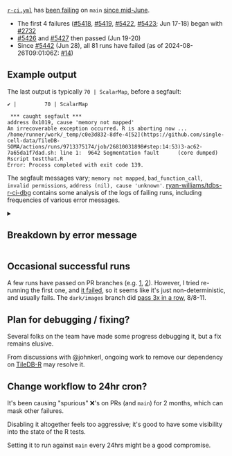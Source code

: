 [`r-ci.yml`] has [been failing][r-ci.yml main] on `main` [since mid-June][r-ci.yml main pg4].

- The first 4 failures ([#5418], [#5419], [#5422], [#5423]; Jun 17-18) began with [#2732]
- [#5426] and [#5427] then passed (Jun 19-20)
- Since [#5442] (Jun 28), all 81 runs have failed (as of 2024-08-26T09:01:06Z: [#14](https://github.com/ryan-williams/tdbs-r-ci-dbg/actions/runs/10556837816))


## Example output
The last output is typically `70 | ScalarMap`, before a segfault:

```
✔ |         70 | ScalarMap                                                      

 *** caught segfault ***
address 0x1019, cause 'memory not mapped'
An irrecoverable exception occurred. R is aborting now ...
/home/runner/work/_temp/c0e3d832-8dfe-4[52](https://github.com/single-cell-data/TileDB-SOMA/actions/runs/9713375174/job/26810031898#step:14:53)3-ac62-7a65da1f7dad.sh: line 1:  9642 Segmentation fault      (core dumped) Rscript testthat.R
Error: Process completed with exit code 139.
```

The segfault messages vary; `memory not mapped`, `bad_function_call`, `invalid permissions`, `address (nil), cause 'unknown'`. [ryan-williams/tdbs-r-ci-dbg] contains some analysis of the logs of failing runs, including frequencies of various error messages.

<!-- summary -->
<details>
<summary><h2>Breakdown by error message</h2></summary>

*Updated at 2024-08-27T09:01:00Z (by [#15](https://github.com/ryan-williams/tdbs-r-ci-dbg/actions/runs/10575006930))*

### "memory not mapped"
Seen 52x, most recently [#5816](https://github.com/single-cell-data/TileDB-SOMA/actions/runs/10519498453) (at 2024-08-23T03:41):
```
 *** caught segfault ***
address <ADDRESS>, cause 'memory not mapped'
An irrecoverable exception occurred. R is aborting now ...
/home/runner/work/_temp/<UUID>.sh: line <LINE>:  <ID> Segmentation fault      (core dumped)
##[error]Process completed with exit code 139.
```

<details>
<summary>All runs</summary>

[#5419](https://github.com/single-cell-data/TileDB-SOMA/actions/runs/9569392325), [#5422](https://github.com/single-cell-data/TileDB-SOMA/actions/runs/9570984555), [#5423](https://github.com/single-cell-data/TileDB-SOMA/actions/runs/9572000964), [#5442](https://github.com/single-cell-data/TileDB-SOMA/actions/runs/9713375174), [#5444](https://github.com/single-cell-data/TileDB-SOMA/actions/runs/9715377508), [#5449](https://github.com/single-cell-data/TileDB-SOMA/actions/runs/9765104519), [#5451](https://github.com/single-cell-data/TileDB-SOMA/actions/runs/9766661484), [#5452](https://github.com/single-cell-data/TileDB-SOMA/actions/runs/9783707917), [#5464](https://github.com/single-cell-data/TileDB-SOMA/actions/runs/9814785558), [#5476](https://github.com/single-cell-data/TileDB-SOMA/actions/runs/9843704609), [#5486](https://github.com/single-cell-data/TileDB-SOMA/actions/runs/9881520849), [#5492](https://github.com/single-cell-data/TileDB-SOMA/actions/runs/9898053170), [#5512](https://github.com/single-cell-data/TileDB-SOMA/actions/runs/9943039058), [#5521](https://github.com/single-cell-data/TileDB-SOMA/actions/runs/9956624972), [#5523](https://github.com/single-cell-data/TileDB-SOMA/actions/runs/9959470218), [#5537](https://github.com/single-cell-data/TileDB-SOMA/actions/runs/10062825179), [#5538](https://github.com/single-cell-data/TileDB-SOMA/actions/runs/10064864542), [#5552](https://github.com/single-cell-data/TileDB-SOMA/actions/runs/10068043764), [#5559](https://github.com/single-cell-data/TileDB-SOMA/actions/runs/10114098472), [#5563](https://github.com/single-cell-data/TileDB-SOMA/actions/runs/10145229614), [#5571](https://github.com/single-cell-data/TileDB-SOMA/actions/runs/10154003557), [#5582](https://github.com/single-cell-data/TileDB-SOMA/actions/runs/10184466683), [#5586](https://github.com/single-cell-data/TileDB-SOMA/actions/runs/10185561956), [#5588](https://github.com/single-cell-data/TileDB-SOMA/actions/runs/10187783322), [#5602](https://github.com/single-cell-data/TileDB-SOMA/actions/runs/10220416866), [#5603](https://github.com/single-cell-data/TileDB-SOMA/actions/runs/10221334974), [#5604](https://github.com/single-cell-data/TileDB-SOMA/actions/runs/10222002953), [#5605](https://github.com/single-cell-data/TileDB-SOMA/actions/runs/10222392700), [#5618](https://github.com/single-cell-data/TileDB-SOMA/actions/runs/10256362597), [#5621](https://github.com/single-cell-data/TileDB-SOMA/actions/runs/10256549397), [#5623](https://github.com/single-cell-data/TileDB-SOMA/actions/runs/10256798425), [#5634](https://github.com/single-cell-data/TileDB-SOMA/actions/runs/10259083987), [#5635](https://github.com/single-cell-data/TileDB-SOMA/actions/runs/10266982650), [#5640](https://github.com/single-cell-data/TileDB-SOMA/actions/runs/10271470311), [#5641](https://github.com/single-cell-data/TileDB-SOMA/actions/runs/10271526049), [#5644](https://github.com/single-cell-data/TileDB-SOMA/actions/runs/10271742122), [#5646](https://github.com/single-cell-data/TileDB-SOMA/actions/runs/10273278390), [#5648](https://github.com/single-cell-data/TileDB-SOMA/actions/runs/10273437144), [#5686](https://github.com/single-cell-data/TileDB-SOMA/actions/runs/10322976724), [#5690](https://github.com/single-cell-data/TileDB-SOMA/actions/runs/10324940140), [#5693](https://github.com/single-cell-data/TileDB-SOMA/actions/runs/10325537082), [#5696](https://github.com/single-cell-data/TileDB-SOMA/actions/runs/10353181772), [#5698](https://github.com/single-cell-data/TileDB-SOMA/actions/runs/10354763678), [#5706](https://github.com/single-cell-data/TileDB-SOMA/actions/runs/10370712907), [#5711](https://github.com/single-cell-data/TileDB-SOMA/actions/runs/10377466816), [#5727](https://github.com/single-cell-data/TileDB-SOMA/actions/runs/10389017953), [#5736](https://github.com/single-cell-data/TileDB-SOMA/actions/runs/10395151073), [#5743](https://github.com/single-cell-data/TileDB-SOMA/actions/runs/10421656279), [#5784](https://github.com/single-cell-data/TileDB-SOMA/actions/runs/10456036061), [#5785](https://github.com/single-cell-data/TileDB-SOMA/actions/runs/10456041903), [#5808](https://github.com/single-cell-data/TileDB-SOMA/actions/runs/10510490374), [#5816](https://github.com/single-cell-data/TileDB-SOMA/actions/runs/10519498453)
</details>

### "bad_function_call"
Seen 12x, most recently [#5820](https://github.com/single-cell-data/TileDB-SOMA/actions/runs/10528783730) (at 2024-08-23T16:04):
```
terminate called after throwing an instance of 'std::bad_function_call'
  what():  bad_function_call
/home/runner/work/_temp/<UUID>.sh: line <LINE>:  <ID> Aborted                 (core dumped)
##[error]Process completed with exit code 134.
```

<details>
<summary>All runs</summary>

[#5467](https://github.com/single-cell-data/TileDB-SOMA/actions/runs/9841072036), [#5527](https://github.com/single-cell-data/TileDB-SOMA/actions/runs/9977611518), [#5560](https://github.com/single-cell-data/TileDB-SOMA/actions/runs/10117378964), [#5615](https://github.com/single-cell-data/TileDB-SOMA/actions/runs/10255002395), [#5637](https://github.com/single-cell-data/TileDB-SOMA/actions/runs/10267534162), [#5654](https://github.com/single-cell-data/TileDB-SOMA/actions/runs/10277228833), [#5673](https://github.com/single-cell-data/TileDB-SOMA/actions/runs/10309133151), [#5707](https://github.com/single-cell-data/TileDB-SOMA/actions/runs/10371391793), [#5738](https://github.com/single-cell-data/TileDB-SOMA/actions/runs/10407106592), [#5764](https://github.com/single-cell-data/TileDB-SOMA/actions/runs/10434687662), [#5786](https://github.com/single-cell-data/TileDB-SOMA/actions/runs/10456055740), [#5820](https://github.com/single-cell-data/TileDB-SOMA/actions/runs/10528783730)
</details>

### "invalid permissions"
Seen 12x, most recently [#5790](https://github.com/single-cell-data/TileDB-SOMA/actions/runs/10472816543) (at 2024-08-20T13:45):
```
 *** caught segfault ***
address <ADDRESS>, cause 'invalid permissions'
An irrecoverable exception occurred. R is aborting now ...
/home/runner/work/_temp/<UUID>.sh: line <LINE>:  <ID> Segmentation fault      (core dumped)
##[error]Process completed with exit code 139.
```

<details>
<summary>All runs</summary>

[#5418](https://github.com/single-cell-data/TileDB-SOMA/actions/runs/9556822939), [#5459](https://github.com/single-cell-data/TileDB-SOMA/actions/runs/9797654194), [#5518](https://github.com/single-cell-data/TileDB-SOMA/actions/runs/9946090074), [#5556](https://github.com/single-cell-data/TileDB-SOMA/actions/runs/10086755545), [#5568](https://github.com/single-cell-data/TileDB-SOMA/actions/runs/10153626673), [#5616](https://github.com/single-cell-data/TileDB-SOMA/actions/runs/10255244523), [#5688](https://github.com/single-cell-data/TileDB-SOMA/actions/runs/10323602584), [#5714](https://github.com/single-cell-data/TileDB-SOMA/actions/runs/10378035547), [#5724](https://github.com/single-cell-data/TileDB-SOMA/actions/runs/10379617881), [#5729](https://github.com/single-cell-data/TileDB-SOMA/actions/runs/10389105432), [#5737](https://github.com/single-cell-data/TileDB-SOMA/actions/runs/10405130321), [#5790](https://github.com/single-cell-data/TileDB-SOMA/actions/runs/10472816543)
</details>

### "address (nil), cause 'unknown'"
Seen 7x, most recently [#5787](https://github.com/single-cell-data/TileDB-SOMA/actions/runs/10457457425) (at 2024-08-19T16:45):
```
 *** caught segfault ***
address (nil), cause 'unknown'
An irrecoverable exception occurred. R is aborting now ...
/home/runner/work/_temp/<UUID>.sh: line <LINE>:  <ID> Segmentation fault      (core dumped)
##[error]Process completed with exit code 139.
```

<details>
<summary>All runs</summary>

[#5511](https://github.com/single-cell-data/TileDB-SOMA/actions/runs/9941795268), [#5532](https://github.com/single-cell-data/TileDB-SOMA/actions/runs/10060281551), [#5550](https://github.com/single-cell-data/TileDB-SOMA/actions/runs/10066011138), [#5657](https://github.com/single-cell-data/TileDB-SOMA/actions/runs/10287520744), [#5746](https://github.com/single-cell-data/TileDB-SOMA/actions/runs/10421787401), [#5750](https://github.com/single-cell-data/TileDB-SOMA/actions/runs/10422557720), [#5787](https://github.com/single-cell-data/TileDB-SOMA/actions/runs/10457457425)
</details>


</details>
<!-- /summary -->

## Occasional successful runs
A few runs have passed on PR branches (e.g. [1][success 1], [2][success 2]). However, I tried re-running the first one, and [it failed][re-run fail], so it seems like it's just non-deterministic, and usually fails. The `dark/images` branch did [pass 3x in a row][dark/images], 8/8-11.

## Plan for debugging / fixing?
Several folks on the team have made some progress debugging it, but a fix remains elusive.

From discussions with @johnkerl, ongoing work to remove our dependency on [TileDB-R] may resolve it.

## Change workflow to 24hr cron?
It's been causing "spurious" ❌'s on PRs (and `main`) for 2 months, which can mask other failures.

Disabling it altogether feels too aggressive; it's good to have some visibility into the state of the R tests.

Setting it to run against `main` every 24hrs might be a good compromise.


[`r-ci.yml`]: https://github.com/single-cell-data/TileDB-SOMA/blob/main/.github/workflows/r-ci.yml
[r-ci.yml main]: https://github.com/single-cell-data/TileDB-SOMA/actions/workflows/r-ci.yml?query=branch%3Amain
[r-ci.yml main pg4]: https://github.com/single-cell-data/TileDB-SOMA/actions/workflows/r-ci.yml?page=4&query=branch%3Amain

[#2732]: https://github.com/single-cell-data/TileDB-SOMA/pull/2732
[#5418]: https://github.com/single-cell-data/TileDB-SOMA/actions/runs/9556822939/job/26342845586
[#5419]: https://github.com/single-cell-data/TileDB-SOMA/actions/runs/9569392325/job/26381831676
[#5422]: https://github.com/single-cell-data/TileDB-SOMA/actions/runs/9570984555/job/26386986713
[#5423]: https://github.com/single-cell-data/TileDB-SOMA/actions/runs/9572000964/job/26390342033
[#5426]: https://github.com/single-cell-data/TileDB-SOMA/actions/runs/9586331976
[#5427]: https://github.com/single-cell-data/TileDB-SOMA/actions/runs/9600608992
[#5442]: https://github.com/single-cell-data/TileDB-SOMA/actions/runs/9713375174/job/26810031898

[ryan-williams/tdbs-r-ci-dbg]: https://github.com/ryan-williams/tdbs-r-ci-dbg
[success 1]: https://github.com/single-cell-data/TileDB-SOMA/actions/runs/10409702331/job/28829913594
[re-run fail]: https://github.com/single-cell-data/TileDB-SOMA/actions/runs/10409702331/job/28860675487#step:14:51
[success 2]: https://github.com/single-cell-data/TileDB-SOMA/actions/runs/10394844539
[dark/images]: https://github.com/single-cell-data/TileDB-SOMA/actions/workflows/r-ci.yml?query=branch%3Adark%2Fimages
[TileDB-R]: https://github.com/TileDB-Inc/TileDB-R











